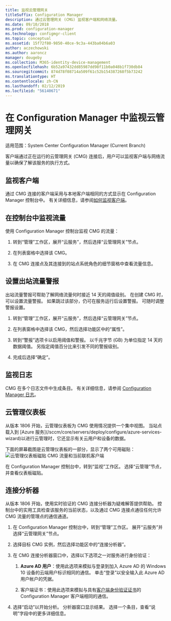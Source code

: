 ```yaml
---
title: 监视云管理网关
titleSuffix: Configuration Manager
description: 通过云管理网关 (CMG) 监视客户端和网络流量。
ms.date: 09/10/2018
ms.prod: configuration-manager
ms.technology: configmgr-client
ms.topic: conceptual
ms.assetid: 15f72f80-9850-40ce-9c3a-443ba04b6a03
author: aczechowski
ms.author: aaroncz
manager: dougeby
ms.collection: M365-identity-device-management
ms.openlocfilehash: 6b52a97432dd85987dd98f11b0a048b1f730db84
ms.sourcegitcommit: 874d78f08714a509f61c52b154387268f5b73242
ms.translationtype: HT
ms.contentlocale: zh-CN
ms.lasthandoff: 02/12/2019
ms.locfileid: "56140671"
---
```

# <a name="monitor-cloud-management-gateway-in-configuration-manager"></a>在 Configuration Manager 中监视云管理网关

适用范围：System Center Configuration Manager (Current Branch)

客户端通过正在运行的云管理网关 (CMG) 连接后，用户可以监视客户端与网络流量以确保了解该服务的执行方式。



## <a name="monitor-clients"></a>监视客户端

通过 CMG 连接的客户端采用与本地客户端相同的方式显示在 Configuration Manager 控制台中。 有关详细信息，请参阅[如何监视客户端](/sccm/core/clients/manage/monitor-clients)。



## <a name="monitor-traffic-in-the-console"></a>在控制台中监视流量

使用 Configuration Manager 控制台监视 CMG 的流量：

1. 转到“管理”工作区，展开“云服务”，然后选择“云管理网关”节点。  

2. 在列表窗格中选择该 CMG。  

3. 在 CMG 连接点及其连接到的站点系统角色的细节窗格中查看流量信息。  



## <a name="set-up-outbound-traffic-alerts"></a>设置出站流量警报

出站流量警报可帮助了解网络流量何时接近 14 天的阈值级别。 在创建 CMG 时，可以设置流量警报。 如果跳过该部分，仍可在服务运行后设置警报。 可随时调整警报设置。

1. 转到“管理”工作区，展开“云服务”，然后选择“云管理网关”节点。  

2. 在列表窗格中选择该 CMG，然后选择功能区中的“属性”。  

3. 转到“警报”选项卡以启用阈值和警报。 以千兆字节 (GB) 为单位指定 14 天的数据阈值。 另指定阈值百分比来引发不同的警报级别。  

4. 完成后选择“确定”。  



## <a name="monitor-logs"></a>监视日志

CMG 在多个日志文件中生成条目。 有关详细信息，请参阅 [Configuration Manager 日志](/sccm/core/plan-design/hierarchy/log-files#cloud-management-gateway)。



## <a name="cloud-management-dashboard"></a>云管理仪表板
<!--1358461--> 从版本 1806 开始，云管理仪表板为 CMG 使用情况提供一个集中视图。 当站点载入到 [Azure 服务](/sccm/core/servers/deploy/configure/azure-services-wizard)以进行云管理时，它还显示有关云用户和设备的数据。  

下面的屏幕截图是云管理仪表板的一部分，显示了两个可用磁贴：  
![云管理仪表板磁贴 CMG 流量和当前联机客户端](media/1358461-cmg-dashboard.png)

在 Configuration Manager 控制台中，转到“监视”工作区。 选择“云管理”节点，并查看仪表板磁贴。  



## <a name="connection-analyzer"></a>连接分析器

从版本 1806 开始，使用实时验证的 CMG 连接分析器为疑难解答提供帮助。 控制台中的实用工具检查该服务的当前状态，以及通过 CMG 连接点通往任何允许 CMG 流量的管理点的通信通道。

1. 在 Configuration Manager 控制台中，转到“管理”工作区。 展开“云服务”并选择“云管理网关”节点。  

2. 选择目标 CMG 实例，然后选择功能区中的“连接分析器”。  

3. 在 CMG 连接分析器窗口中，选择以下选项之一对服务进行身份验证：  

     1. **Azure AD 用户**：使用此选项来模拟与登录到加入 Azure AD 的 Windows 10 设备的云端用户标识相同的通信。 单击“登录”以安全输入此 Azure AD 用户帐户的凭据。  

     2. 客户端证书：使用此选项来模拟与具有[客户端身份验证证书](/sccm/core/clients/manage/cmg/certificates-for-cloud-management-gateway#client-authentication-certificate)的 Configuration Manager 客户端相同的通信。  

4. 选择“启动”以开始分析。 分析器窗口显示结果。 选择一个条目，查看“说明”字段中的更多详细信息。  

